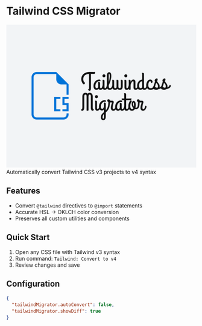 # Tailwind CSS Migrator

![Extension Logo](images/icon.png)
Automatically convert Tailwind CSS v3 projects to v4 syntax

## Features
- Convert `@tailwind` directives to `@import` statements
- Accurate HSL → OKLCH color conversion
- Preserves all custom utilities and components

## Quick Start
1. Open any CSS file with Tailwind v3 syntax
2. Run command: `Tailwind: Convert to v4`
3. Review changes and save

## Configuration
```json
{
  "tailwindMigrator.autoConvert": false,
  "tailwindMigrator.showDiff": true
}